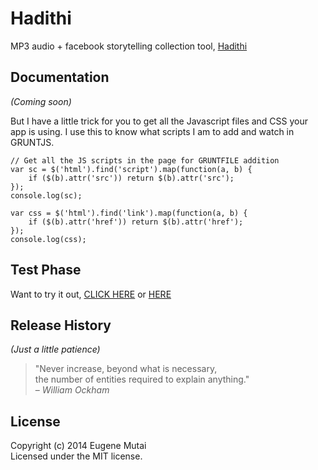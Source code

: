 # Hadithi

MP3 audio + facebook storytelling collection tool, [Hadithi](http://djotjog.com/hadithi/tellme)

## Documentation
_(Coming soon)_

But I have a little trick for you to get all the Javascript files and CSS your app is using. I use this to know what scripts I am to add and watch in GRUNTJS.

    // Get all the JS scripts in the page for GRUNTFILE addition
	var sc = $('html').find('script').map(function(a, b) {
	    if ($(b).attr('src')) return $(b).attr('src');
	});
	console.log(sc);

	var css = $('html').find('link').map(function(a, b) {
	    if ($(b).attr('href')) return $(b).attr('href');
	});
	console.log(css);

## Test Phase
Want to try it out, [CLICK HERE](http://luvit.me/hadithiapp) or [HERE](http://djotjog.com/hadithi/tellme)

## Release History
_(Just a little patience)_

> "Never increase, beyond what is necessary,   
> the number of entities required to explain anything."  
> – *William Ockham*

## License
Copyright (c) 2014 Eugene Mutai  
Licensed under the MIT license.
